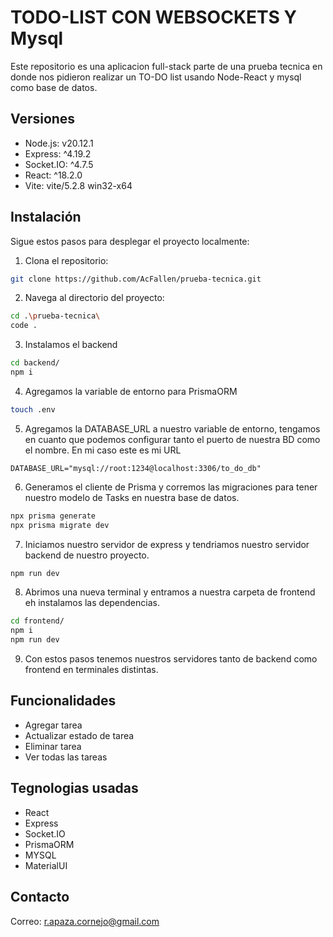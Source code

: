 # TODO-LIST CON WEBSOCKETS Y Mysql

Este repositorio es una aplicacion full-stack parte de una prueba tecnica en donde nos pidieron realizar un TO-DO list usando Node-React y mysql como base de datos.

##  Versiones

- Node.js: v20.12.1
- Express: ^4.19.2
- Socket.IO: ^4.7.5
- React: ^18.2.0
- Vite: vite/5.2.8 win32-x64

## Instalación

Sigue estos pasos para desplegar el proyecto localmente:

1. Clona el repositorio:

```bash
git clone https://github.com/AcFallen/prueba-tecnica.git

```

2. Navega al directorio del proyecto:
```bash
cd .\prueba-tecnica\
code .
```

3. Instalamos el backend

```bash
cd backend/
npm i
```

4. Agregamos la variable de entorno para PrismaORM

```bash
touch .env
```

5. Agregamos la DATABASE_URL a nuestro variable de entorno, tengamos en cuanto que podemos configurar tanto el puerto de nuestra BD como el nombre. En mi caso este es mi URL
```
DATABASE_URL="mysql://root:1234@localhost:3306/to_do_db"
```

6. Generamos el cliente de Prisma y corremos las migraciones para tener nuestro modelo de Tasks en nuestra base de datos.
```bash
npx prisma generate
npx prisma migrate dev
```

7. Iniciamos nuestro servidor de express y tendriamos nuestro servidor backend de nuestro proyecto.
```bash
npm run dev
```

8. Abrimos una nueva terminal y entramos a nuestra carpeta de frontend eh instalamos las dependencias.

```bash
cd frontend/
npm i
npm run dev
```

9. Con estos pasos tenemos nuestros servidores tanto de backend como frontend en terminales distintas.

## Funcionalidades

- Agregar tarea
- Actualizar estado de tarea
- Eliminar tarea
- Ver todas las tareas


## Tegnologias usadas

- React
- Express
- Socket.IO
- PrismaORM
- MYSQL
- MaterialUI

## Contacto

Correo:  r.apaza.cornejo@gmail.com

